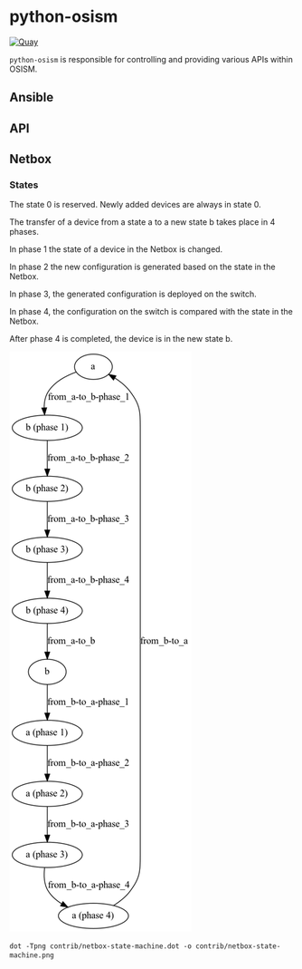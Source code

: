 # python-osism

[![Quay](https://img.shields.io/badge/Quay-osism%2Fosism-blue.svg)](https://quay.io/repository/osism/osism)

``python-osism`` is responsible for controlling and providing various APIs within OSISM.

## Ansible

## API

## Netbox

### States

The state 0 is reserved. Newly added devices are always in state 0.

The transfer of a device from a state a to a new state b takes place in 4 phases.

In phase 1 the state of a device in the Netbox is changed.

In phase 2 the new configuration is generated based on the state in the Netbox.

In phase 3, the generated configuration is deployed on the switch.

In phase 4, the configuration on the switch is compared with the state in the Netbox.

After phase 4 is completed, the device is in the new state b.

![Netbox state machine](./contrib/netbox-state-machine.png)

```
dot -Tpng contrib/netbox-state-machine.dot -o contrib/netbox-state-machine.png
```
